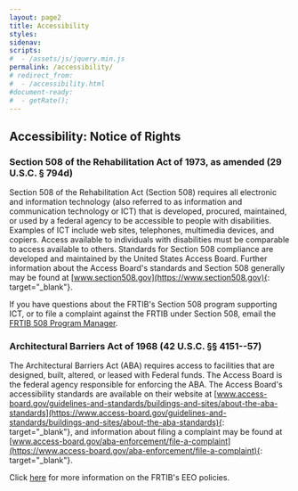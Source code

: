```yaml
---
layout: page2
title: Accessibility
styles:
sidenav:
scripts:
#  - /assets/js/jquery.min.js
permalink: /accessibility/
# redirect_from:
#  - /accessibility.html
#document-ready:
#  - getRate();
---
```


## Accessibility: Notice of Rights

### Section 508 of the Rehabilitation Act of 1973, as amended (29 U.S.C. § 794d)

Section 508 of the Rehabilitation Act (Section 508) requires all electronic and information technology (also referred to as information and communication technology or ICT) that is developed, procured, maintained, or used by a federal agency to be accessible to people with disabilities. Examples of ICT include web sites, telephones, multimedia devices, and copiers. Access available to individuals with disabilities must be comparable to access available to others. Standards for Section 508 compliance are developed and maintained by the United States Access Board. Further information about the Access Board's standards and Section 508 generally may be found at [www.section508.gov](https://www.section508.gov){: target="_blank"}.

If you have questions about the FRTIB's Section 508 program supporting ICT, or to file a complaint against the FRTIB under Section 508, email the <a href="mailto:508compliance@frtib.gov?subject=FRTIB 508 Compliance Issues" target="_blank" rel="noopener">FRTIB 508 Program Manager</a>.

### Architectural Barriers Act of 1968 (42 U.S.C. §§ 4151--57)

The Architectural Barriers Act (ABA) requires access to facilities that are designed, built, altered, or leased with Federal funds. The Access Board is the federal agency responsible for enforcing the ABA. The Access Board's accessibility standards are available on their website at [www.access-board.gov/guidelines-and-standards/buildings-and-sites/about-the-aba-standards](https://www.access-board.gov/guidelines-and-standards/buildings-and-sites/about-the-aba-standards){: target="_blank"}, and information about filing a complaint may be found at [www.access-board.gov/aba-enforcement/file-a-complaint](https://www.access-board.gov/aba-enforcement/file-a-complaint){: target="_blank"}.

Click [here]({{site.baseurl}}/eeo/) for more information on the FRTIB's EEO policies.

<!-- CONTENT END -->
